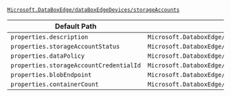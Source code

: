 [`Microsoft.DataBoxEdge/dataBoxEdgeDevices/storageAccounts`](https://docs.microsoft.com/en-us/azure/templates/microsoft.databoxedge/databoxedgedevices/storageaccounts)

| Default Path | Alias |
|---|---|
| `properties.description` | `Microsoft.DataboxEdge/dataBoxEdgeDevices/storageAccounts/description` |
| `properties.storageAccountStatus` | `Microsoft.DataboxEdge/dataBoxEdgeDevices/storageAccounts/storageAccountStatus` |
| `properties.dataPolicy` | `Microsoft.DataboxEdge/dataBoxEdgeDevices/storageAccounts/dataPolicy` |
| `properties.storageAccountCredentialId` | `Microsoft.DataboxEdge/dataBoxEdgeDevices/storageAccounts/storageAccountCredentialId` |
| `properties.blobEndpoint` | `Microsoft.DataboxEdge/dataBoxEdgeDevices/storageAccounts/blobEndpoint` |
| `properties.containerCount` | `Microsoft.DataboxEdge/dataBoxEdgeDevices/storageAccounts/containerCount` |

